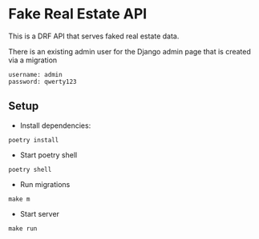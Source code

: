 # Fake Real Estate API
This is a DRF API that serves faked real estate data.

There is an existing admin user for the Django admin page that is created via a migration
```
username: admin
password: qwerty123
```
## Setup
- Install dependencies:
```shell
poetry install
```
- Start poetry shell
```shell
poetry shell
```
- Run migrations
```shell
make m
```
- Start server
```shell
make run
```
